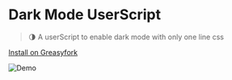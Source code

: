 # Dark Mode UserScript

> 🌗 A userScript to enable dark mode with only one line css

[Install on Greasyfork](https://greasyfork.org/en/scripts/472251-dark-mode)

![Demo](demo.gif)
